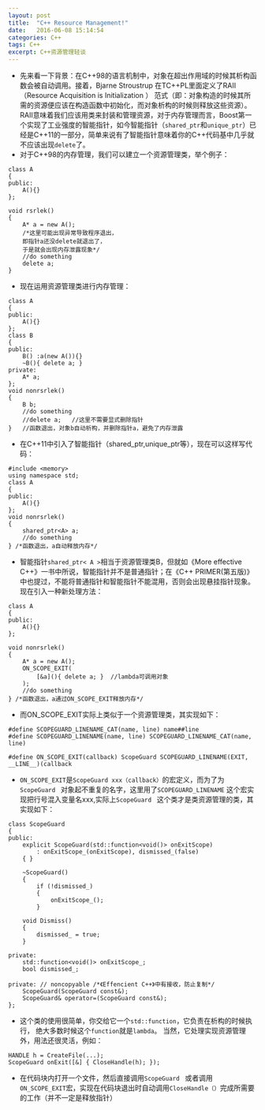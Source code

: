 ```yaml
---
layout: post
title:  "C++ Resource Management!"
date:   2016-06-08 15:14:54
categories: C++
tags: C++
excerpt: C++资源管理轻谈
---
```


* 先来看一下背景：在C++98的语言机制中，对象在超出作用域的时候其析构函数会被自动调用。接着，Bjarne Stroustrup 在TC++PL里面定义了RAII（Resource Acquisition is Initialization ） 范式（即：对象构造的时候其所需的资源便应该在构造函数中初始化，而对象析构的时候则释放这些资源）。RAII意味着我们应该用类来封装和管理资源，对于内存管理而言，Boost第一个实现了工业强度的智能指针，如今智能指针（`shared_ptr`和`unique_ptr`）已经是C++11的一部分，简单来说有了智能指针意味着你的C++代码基中几乎就不应该出现`delete`了。
* 对于C++98的内存管理，我们可以建立一个资源管理类，举个例子：

```
class A
{
public:
    A(){}
};

void rsrlek()
{
    A* a = new A();
	/*这里可能出现异常导致程序退出，
	即指针a还没delete就退出了，
	于是就会出现内存泄露现象*/
    //do something   
    delete a;
}
``` 

* 现在运用资源管理类进行内存管理：

```
class A
{
public:
    A(){}
};
class B
{
public:
    B() :a(new A()){}
    ~B(){ delete a; }
private:
    A* a;
};
void nonrsrlek()
{
    B b;
    //do something
    //delete a;   //这里不需要显式删除指针
}   //函数退出，对象b自动析构，并删除指针a，避免了内存泄露
```   

* 在C++11中引入了智能指针（shared_ptr,unique_ptr等），现在可以这样写代码：

```
#include <memory>
using namespace std;
class A
{
public:
    A(){}
};
void nonrsrlek()
{
    shared_ptr<A> a;
    //do something
} /*函数退出，a自动释放内存*/
```  

* 智能指针`shared_ptr< A >`相当于资源管理类B，但就如《More effective C++》一书中所说，智能指针并不是普通指针；在《C++ PRIMER(第五版)》中也提过，不能将普通指针和智能指针不能混用，否则会出现悬挂指针现象。
现在引入一种新处理方法：

```
class A
{
public:
    A(){}
};

void nonrsrlek()
{
    A* a = new A();
    ON_SCOPE_EXIT(
        [&a](){ delete a; }  //lambda可调用对象
    );
    //do something
} /*函数退出，a通过ON_SCOPE_EXIT释放内存*/
```   

* 而ON_SCOPE_EXIT实际上类似于一个资源管理类，其实现如下：
```
#define SCOPEGUARD_LINENAME_CAT(name, line) name##line
#define SCOPEGUARD_LINENAME(name, line) SCOPEGUARD_LINENAME_CAT(name, line)

#define ON_SCOPE_EXIT(callback) ScopeGuard SCOPEGUARD_LINENAME(EXIT, __LINE__)(callback
``` 

* `ON_SCOPE_EXIT`是`ScopeGuard xxx（callback）`的宏定义，而为了为`ScopeGuard ` 对象起不重复的名字，这里用了`SCOPEGUARD_LINENAME` 这个宏实现把行号混入变量名xxx,实际上`ScopeGuard ` 这个类才是类资源管理的类，其实现如下：

```
class ScopeGuard
{
public:
    explicit ScopeGuard(std::function<void()> onExitScope)
        : onExitScope_(onExitScope), dismissed_(false)
    { }

    ~ScopeGuard()
    {
        if (!dismissed_)
        {
            onExitScope_();
        }

    void Dismiss()
    {
        dismissed_ = true;
    }

private:
    std::function<void()> onExitScope_;
    bool dismissed_;

private: // noncopyable /*《Effencient C++》中有接收，防止复制*/
    ScopeGuard(ScopeGuard const&);
    ScopeGuard& operator=(ScopeGuard const&);
};
```  

* 这个类的使用很简单，你交给它一个`std::function`，它负责在析构的时候执行， 绝大多数时候这个`function`就是`lambda`。
当然，它处理实现资源管理外，用法还很灵活，例如：

```
HANDLE h = CreateFile(...);
ScopeGuard onExit([&] { CloseHandle(h); });
```

* 在代码块内打开一个文件，然后直接调用`ScopeGuard ` 或者调用`ON_SCOPE_EXIT`宏，实现在代码块退出时自动调用`CloseHandle（）`完成所需要的工作（并不一定是释放指针）
